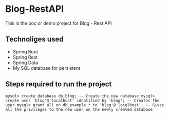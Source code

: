 # Blog-RestAPI
This is the poc or demo project for Blog - Rest API

## Technoliges used
* Spring Boot
* Spring Rest
* Spring Data
* My SQL database for persistent

## Steps required to run the project
`mysql> create database db_blog; -- Create the new database
mysql> create user 'blog'@'localhost' identified by 'blog'; -- Creates the user
mysql> grant all on db_example.* to 'blog'@'localhost'; -- Gives all the privileges to the new user on the newly created database
`
